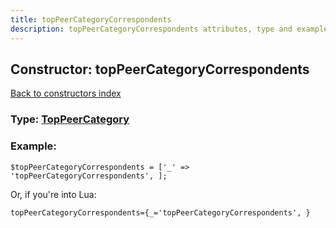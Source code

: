 ```yaml
---
title: topPeerCategoryCorrespondents
description: topPeerCategoryCorrespondents attributes, type and example
---
```

## Constructor: topPeerCategoryCorrespondents  
[Back to constructors index](index.md)






### Type: [TopPeerCategory](../types/TopPeerCategory.md)


### Example:

```
$topPeerCategoryCorrespondents = ['_' => 'topPeerCategoryCorrespondents', ];
```  

Or, if you're into Lua:  


```
topPeerCategoryCorrespondents={_='topPeerCategoryCorrespondents', }

```


